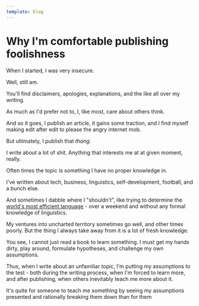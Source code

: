 ```yaml
---
template: blog
---
```


# Why I'm comfortable publishing foolishness

When I started, I was very insecure.

Well, still am.

You'll find disclaimers, apologies, explanations, and the like all over my writing.

As much as I'd prefer not to, I, like most, care about others think.

And so it goes, I publish an article, it gains some traction, and I find myself making edit after edit to please the angry internet mob.

But ultimately, I publish that _thang_.

I write about a lot of shit. Anything that interests me at at given moment, really. 

Often times the topic is something I have no proper knowledge in.

I've written about tech, business, linguistics, self-development, football, and a bunch else.

And sometimes I dabble where I "shouldn't", like trying to determine the [world's most efficient language](blog/language-efficiency) - over a weekend and without any formal knowledge of linguistics.

My ventures into uncharted territory sometimes go well, and other times poorly. But the thing I always take away from it is a lot of fresh knowledge.

You see, I cannot just read a book to learn something. I must get my hands dirty, play around, formulate hypotheses, and challenge my own assumptions.

Thus, when I write about an unfamiliar topic, I'm putting my assumptions to the test - both during the writing process, when I'm forced to learn more, and after publishing, when others inevitably teach me more about it.

It's quite  for someone to teach me something by seeing my assumptions presented and rationally breaking them down than for them 

